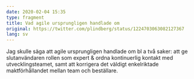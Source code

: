 ```yaml
---
date: 2020-02-04 15:35
type: fragment
title: Vad agile ursprungligen handlade om
original: https://twitter.com/plindberg/status/1224703063082127367
lang: sv
---
```

Jag skulle säga att agile ursprungligen handlade om bl a två saker: att ge slutanvändaren rollen som expert & ordna kontinuerlig kontakt med utvecklingsteamet, samt att korrigera det väldigt enkelriktade maktförhållandet mellan team och beställare.
